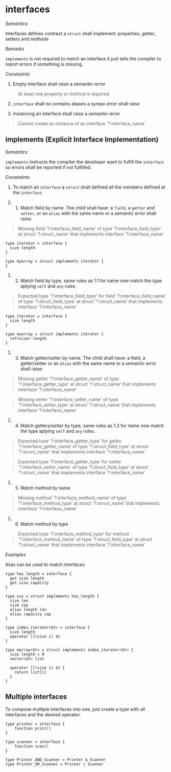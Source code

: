 <!--

  https://learn.microsoft.com/en-us/dotnet/csharp/language-reference/keywords/interface
  https://peps.python.org/pep-3119/
-->
# interfaces

*Semantics*

Interfaces defines contract a `struct` shall implement: properties, getter, setters and methods

*Remarks*

`implements` is not required to match an interface it just tells the compiler to report errors if something is missing.

*Constraints*

<!--
  Empty interface is used:
  * for generics in some languages
  * any type
  mostly is a hack
-->
1. Empty interface shall raise a semantic-error

> At least one property or method is required.

2. `interface` shall no contains aliases a syntax-error shall raise

<!-- CS0144 -->
3. instancing an interface shall raise a semantic-error

> Cannot create an instance of an interface '?:interface_name'

## implements (Explicit Interface Implementation)

*Semantics*

`implements` instructs the compiler the developer want to fulfill the `interface` so errors shall be reported if not fulfilled.

*Constraints*

1. To match an `interface` a `struct` shall defined all the members defined at the `interface`.

1. 1. Match field by name. The child shall have: a `field`, a `getter` and `setter`, or an `alias` with the same name or a semantic error shall raise:

> Missing field '?:interface_field_name' of type '?:interface_field_type' at struct '?:struct_name' that implements interface '?:interface_name'

```language-semantic-error
type iterator = interface {
  size length
}

type myarray = struct implements iterator {
}
```

1. 2. Match field by type, same rules as 1.1 for name now match the type aplying `self` and `any` rules.

> Expected type '?:interface_field_type' for field '?:interface_field_name' of type '?:struct_field_type' at struct '?:struct_name' that implements interface '?:interface_name'

```language-semantic-error
type iterator = interface {
  size length
}

type myarray = struct implements iterator {
  ref<size> length
}
```

1. 3. Match getter/setter by name. The child shall have: a field, a getter/setter or an `alias` with the same name or a semantic error shall raise:

> Missing getter '?:interface_getter_name' of type '?:interface_getter_type' at struct '?:struct_name' that implements interface '?:interface_name'

> Missing setter '?:interface_setter_name' of type '?:interface_setter_type' at struct '?:struct_name' that implements interface '?:interface_name'

1. 4. Match getters/setter by type, same rules as 1.3 for name now match the type aplying `self` and `any` rules.

> Expected type '?:interface_getter_type' for getter '?:interface_getter_name' of type '?:struct_field_type' at struct '?:struct_name' that implements interface '?:interface_name'

> Expected type '?:interface_getter_type' for setter '?:interface_setter_name' of type '?:struct_field_type' at struct '?:struct_name' that implements interface '?:interface_name'

1. 5. Match method by name

> Missing method '?:interface_method_name' of type '?:interface_method_type' at struct '?:struct_name' that implements interface '?:interface_name'

1. 6. Match method by type

> Expected type '?:interface_method_type' for method '?:interface_method_name' of type '?:struct_field_type' at struct '?:struct_name' that implements interface '?:interface_name'

*Examples*

Alias can be used to match interfaces

```language
type has_length = interface {
  get size length
  get size capacity
}

type xxx = struct implements has_length {
  size len
  size cap
  alias length len
  alias capacity cap
}
```

```language
type index_iterator<$t> = interface {
  size length
  operator [](size i) $t
}

type marray<$t> = struct implements index_iterator<$t> {
  size length = 0
  vector<$t> list

  operator [](size i) $t {
    return list[i]
  }
}
```



## Multiple interfaces

To compose multiple interfaces into one, just create a type with all interfaces and the desired operator.

```language
type printer = interface {
    function print()
}

type scanner = interface {
    function scan()
}

type Printer_AND_Scanner = Printer & Scanner
type Printer_OR_Scanner = Printer | Scanner
```
